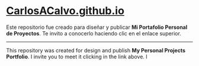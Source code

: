 #         <a href="http://CarlosACalvo.github.io">CarlosACalvo.github.io</a>

Este repositorio fue creado para diseñar y publicar <strong>Mi Portafolio Personal de Proyectos</strong>. Te invito a conocerlo haciendo clic en el enlace superior.

---

This repository was created for design and publish <strong>My Personal Projects Portfolio</strong>. I invite you to meet it clicking in the link above. I
